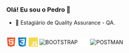 ### Olá! Eu sou o Pedro 👋

- 🌱 Estagiário de Quality Assurance - QA.

<div style="display: inline_block"><br>
  <img align= "center" alt="HTML" height="25" width="25" src="https://raw.githubusercontent.com/devicons/devicon/master/icons/html5/html5-original.svg" title="html"/>
  <img align= "center" alt="CSS" height="25" width="25" src="https://raw.githubusercontent.com/devicons/devicon/master/icons/css3/css3-original.svg" title="css"/>
  <img align= "center" alt="JAVASCRIPT" height="25" width="25" src="https://raw.githubusercontent.com/devicons/devicon/master/icons/javascript/javascript-plain.svg" title="javascript"/>
  <img align= "center" alt="BOOTSTRAP" height="25" width="25" src="https://cdn.jsdelivr.net/gh/devicons/devicon/icons/bootstrap/bootstrap-original.svg" title="bootstrap"/>
  
  <img align= "center" alt="ROBOT FRAMEWORK" height="25" width="25" src = "simple-icons--robotframework.svg" title="robot framework" />
  <img align= "center" alt="POSTMAN" height="25" width="25" src="https://cdn.jsdelivr.net/gh/devicons/devicon@latest/icons/postman/postman-original.svg" title="postman" />
          
</div>



